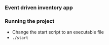 ### Event driven inventory app

### Running the project

- Change the start script to an executable file
- `./start`
